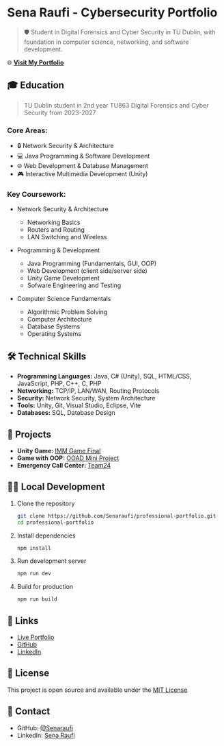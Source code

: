 # Sena Raufi - Cybersecurity Portfolio

> 🛡️ Student in Digital Forensics and Cyber Security in TU Dublin, with foundation in computer science, networking, and software development.

🌐 **[Visit My Portfolio](https://senaraufi.github.io/professional-portfolio/)**

## 🎓 Education 
> TU Dublin student in 2nd year TU863 Digital Forensics and Cyber Security from 2023-2027

### Core Areas:
- 🔒 Network Security & Architecture
- 💻 Java Programming & Software Development
- 🌐 Web Development & Database Management
- 🎮 Interactive Multimedia Development (Unity)

### Key Coursework:
- Network Security & Architecture
  - Networking Basics
  - Routers and Routing
  - LAN Switching and Wireless
  
- Programming & Development
  - Java Programming (Fundamentals, GUI, OOP)
  - Web Development (client side/server side)
  - Unity Game Development
  - Sofware Engineering and Testing
  
- Computer Science Fundamentals
  - Algorithmic Problem Solving
  - Computer Architecture
  - Database Systems
  - Operating Systems

## 🛠️ Technical Skills

- **Programming Languages:** Java, C# (Unity), SQL, HTML/CSS, JavaScript, PHP, C++, C, PHP
- **Networking:** TCP/IP, LAN/WAN, Routing Protocols
- **Security:** Network Security, System Architecture
- **Tools:** Unity, Git, Visual Studio, Eclipse, Vite
- **Databases:** SQL, Database Design

## 🚀 Projects

- **Unity Game:** [IMM Game Final](https://github.com/Senaraufi/IMM-Game_Final.git)
- **Game with OOP:** [OOAD Mini Project](https://github.com/Senaraufi/OOAD-miniproject.git)
- **Emergency Call Center:** [Team24](https://github.com/Senaraufi/Team24)

## 🏃‍♂️ Local Development

1. Clone the repository
   ```bash
   git clone https://github.com/Senaraufi/professional-portfolio.git
   cd professional-portfolio
   ```

2. Install dependencies
   ```bash
   npm install
   ```

3. Run development server
   ```bash
   npm run dev
   ```

4. Build for production
   ```bash
   npm run build
   ```

## 🔗 Links
- [Live Portfolio](https://senaraufi.github.io/professional-portfolio/)
- [GitHub](https://github.com/Senaraufi)
- [LinkedIn](https://www.linkedin.com/in/sena-raufi-610187293/)

## 📝 License

This project is open source and available under the [MIT License](LICENSE)

## 📧 Contact

- GitHub: [@Senaraufi](https://github.com/Senaraufi)
- LinkedIn: [Sena Raufi](https://www.linkedin.com/in/sena-raufi-610187293/)
